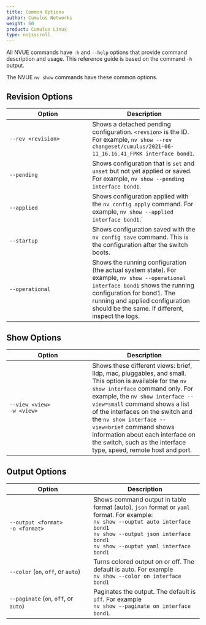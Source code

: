 ```yaml
---
title: Common Options
author: Cumulus Networks
weight: 60
product: Cumulus Linux
type: nojsscroll
---
```

All NVUE commands have `-h` and `--help` options that provide command description and usage. This reference guide is based on the command `-h` output.

The NVUE `nv show` commands have these common options.

## Revision Options

| <div style="width:200px">Option | Description |
| ------ | ----------- |
|`--rev <revision>` | Shows a detached pending configuration. `<revsion>` is the ID. For example, `nv show --rev changeset/cumulus/2021-06-11_16.16.41_FPKK interface bond1`. |
|`--pending` | Shows configuration that is `set` and `unset` but not yet applied or saved. For example, `nv show --pending interface bond1`. |
|`--applied` | Shows configuration applied with the `nv config apply` command. For example, `nv show --applied interface bond1`.`|
|`--startup` | Shows configuration saved with the `nv config save` command. This is the configuration after the switch boots.|
|`--operational` | Shows the running configuration (the actual system state). For example, `nv show --operational interface bond1` shows the running configuration for bond1. The running and applied configuration should be the same. If different, inspect the logs.|

## Show Options

| <div style="width:200px">Option | Description |
| ------ | ----------- |
|`--view <view>`<br>`-w <view>` | Shows these different views: brief, lldp, mac, pluggables, and small. This option is available for the `nv show interface` command only. For example, the `nv show interface --view=small` command shows a list of the interfaces on the switch and the `nv show interface --view=brief` command shows information about each interface on the switch, such as the interface type, speed, remote host and port. |

## Output Options

| <div style="width:200px">Option | Description |
| ------ | ----------- |
| `--output <format>`<br> `-o <format>`| Shows command output in table format (auto), `json` format or `yaml` format. For example:<br>`nv show --ouptut auto interface bond1`<br>`nv show --output json interface bond1`<br>`nv show --ouptut yaml interface bond1`|
| `--color` (`on`, `off`, or `auto`) |  Turns colored output on or off. The default is auto. For example<br>`nv show --color on interface bond1` |
| `--paginate` (`on`, `off`, or `auto`) | Paginates the output. The default is `off`. For example<br>`nv show --paginate on interface bond1`.  |
